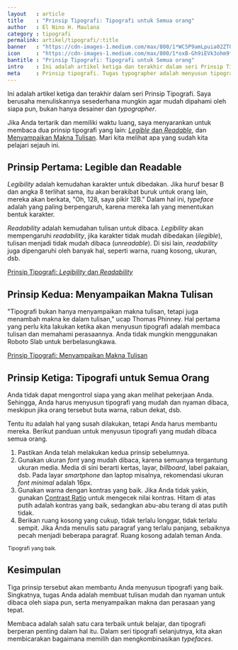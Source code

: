 ```yaml
---
layout   : article
title    : "Prinsip Tipografi: Tipografi untuk Semua orang"
author   : El Nino H. Maulana
category : tipografi
permalink: artikel/tipografi/:title
banner   : "https://cdn-images-1.medium.com/max/800/1*WC5P9amLpuia02ZTQ-6u1Q.png"
icon     : "https://cdn-images-1.medium.com/max/800/1*oxB-Gh9iEVk3ohm9f166gQ.png"
bantitle : "Prinsip Tipografi: Tipografi untuk Semua orang"
intro    : Ini adalah artikel ketiga dan terakhir dalam seri Prinsip Tipografi. Saya berusaha menuliskannya sesederhana mungkin agar mudah dipahami oleh siapa pun.
meta     : Prinsip tipografi. Tugas typographer adalah menyusun tipografi untuk membuat tulisan mudah dan nyaman untuk dibaca oleh siapa pun, serta menyampaikan makna dan perasaan yang tepat.
---
```


Ini adalah artikel ketiga dan terakhir dalam seri Prinsip Tipografi. Saya berusaha menuliskannya sesederhana mungkin agar mudah dipahami oleh siapa pun, bukan hanya desainer dan *typographer*.

Jika Anda tertarik dan memiliki waktu luang, saya menyarankan untuk membaca dua prinsip tipografi yang lain: <a href="https://ransel.org/artikel/tipografi/prinsip-tipografi-legibility-readability" title="Prinsip Tipografi: Legibility dan Readability" target="_blank"><em>Legible</em> dan <em>Readable</em></a>, dan <a href="https://ransel.org/artikel/tipografi/prinsip-tipografi-menyampaikan-makna-tulisan" title="Prinsip Tipografi: Menyampaikan Makna Tulisan" target="_blank"> Menyampaikan Makna Tulisan</a>. Mari kita melihat apa yang sudah kita pelajari sejauh ini.

## Prinsip Pertama: Legible dan Readable

*Legibility* adalah kemudahan karakter untuk dibedakan. Jika huruf besar B dan angka 8 terlihat sama, itu akan berakibat buruk untuk orang lain, mereka akan berkata, "Oh, 128, saya pikir 12B." Dalam hal ini, *typeface* adalah yang paling berpengaruh, karena mereka lah yang menentukan bentuk karakter.

*Readability* adalah kemudahan tulisan untuk dibaca. *Legibility* akan mempengaruhi *readability*, jika karakter tidak mudah dibedakan (*ilegible*), tulisan menjadi tidak mudah dibaca (*unreadable*). Di sisi lain, *readability* juga dipengaruhi oleh banyak hal, seperti warna, ruang kosong, ukuran, dsb.

<a href="https://ransel.org/artikel/tipografi/prinsip-tipografi-legibility-readability" title="Prinsip Tipografi: Legibility dan Readability" target="_blank">Prinsip Tipografi: <em>Legibility</em> dan <em>Readability</em></a>

## Prinsip Kedua: Menyampaikan Makna Tulisan

<p class="hanging-quote">"Tipografi bukan hanya menyampaikan makna tulisan, tetapi juga menambah makna ke dalam tulisan," ucap Thomas Phinney. Hal pertama yang perlu kita lakukan ketika akan menyusun tipografi adalah membaca tulisan dan memahami perasaannya. Anda tidak mungkin menggunakan Roboto Slab untuk berbelasungkawa.</p>

<a href="https://ransel.org/artikel/tipografi/prinsip-tipografi-menyampaikan-makna-tulisan" title="Prinsip Tipografi: Menyampaikan Makna Tulisan" target="_blank">Prinsip Tipografi: Menyampaikan Makna Tulisan</a>

## Prinsip Ketiga: Tipografi untuk Semua Orang

Anda tidak dapat mengontrol siapa yang akan melihat pekerjaan Anda. Sehingga, Anda harus menyusun tipografi yang mudah dan nyaman dibaca, meskipun jika orang tersebut buta warna, rabun dekat, dsb.

Tentu itu adalah hal yang susah dilakukan, tetapi Anda harus membantu mereka. Berikut panduan untuk menyusun tipografi yang mudah dibaca semua orang.

1. Pastikan Anda telah melakukan kedua prinsip sebelumnya.
2. Gunakan ukuran *font* yang mudah dibaca, karena semuanya tergantung ukuran media. Media di sini berarti kertas, layar, *billboard*, label pakaian, dsb. Pada layar *smartphone* dan laptop misalnya, rekomendasi ukuran *font minimal* adalah 16px.
3. Gunakan warna dengan kontras yang baik. Jika Anda tidak yakin, gunakan <a href="http://leaverou.github.io/contrast-ratio/" title="Contrast Ratio" target="_blank">Contrast Ratio</a> untuk mengecek nilai kontras. Hitam di atas putih adalah kontras yang baik, sedangkan abu-abu terang di atas putih tidak.
4. Berikan ruang kosong yang cukup, tidak terlalu longgar, tidak terlalu sempit. Jika Anda menulis satu paragraf yang terlalu panjang, sebaiknya pecah menjadi beberapa paragraf. Ruang kosong adalah teman Anda.

<img src="data:image/png;base64,R0lGODlhAQABAAD/ACwAAAAAAQABAAACADs=" data-src="https://cdn-images-1.medium.com/max/800/1*KRwi2ez-0qvdN7x8mP-uJA.png" alt="Tipografi yang baik." title="Tipografi yang baik."><small class="site-article__caption">Tipografi yang baik.</small>

## Kesimpulan

Tiga prinsip tersebut akan membantu Anda menyusun tipografi yang baik. Singkatnya, tugas Anda adalah membuat tulisan mudah dan nyaman untuk dibaca oleh siapa pun, serta menyampaikan makna dan perasaan yang tepat.

Membaca adalah salah satu cara terbaik untuk belajar, dan tipografi berperan penting dalam hal itu. Dalam seri tipografi selanjutnya, kita akan membicarakan bagaimana memilih dan mengkombinasikan *typefaces*.

